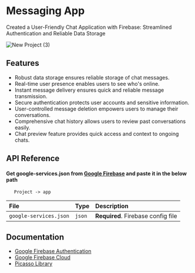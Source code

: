 
# Messaging App

Created a User-Friendly Chat Application with Firebase: Streamlined Authentication and Reliable Data Storage

![New Project (3)](https://github.com/deepfuriya/messaging-app/assets/79759607/faa13331-0895-45a4-adb6-2f7af00f557b)




## Features

- Robust data storage ensures reliable storage of chat messages.
- Real-time user presence enables users to see who's online.
- Instant message delivery ensures quick and reliable message transmission.
- Secure authentication protects user accounts and sensitive information.
- User-controlled message deletion empowers users to manage their conversations.
- Comprehensive chat history allows users to review past conversations easily.
- Chat preview feature provides quick access and context to ongoing chats.


## API Reference


#### Get google-services.json from [Google Firebase](https://console.firebase.google.com/)  and paste it in the below path

```
   Project -> app
```

| File      | Type     | Description                       |
| :-------- | :------- | :-------------------------------- |
| `google-services.json` | `json` | **Required**. Firebase config file |




## Documentation

- [Google Firebase Authentication](https://firebase.google.com/docs/auth/android/password-auth?authuser=0#java_3)
- [Google Firebase Cloud](https://firebase.google.com/docs/firestore/quickstart?authuser=0#java)
- [Picasso Library](https://square.github.io/picasso/)


